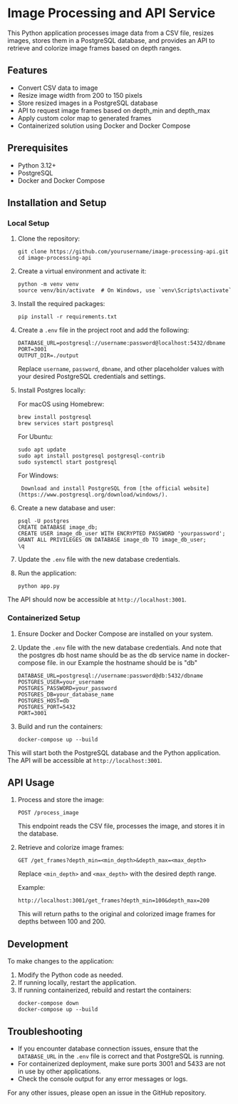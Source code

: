 # Image Processing and API Service

This Python application processes image data from a CSV file, resizes images, stores them in a PostgreSQL database, and provides an API to retrieve and colorize image frames based on depth ranges.

## Features

- Convert CSV data to image
- Resize image width from 200 to 150 pixels
- Store resized images in a PostgreSQL database
- API to request image frames based on depth_min and depth_max
- Apply custom color map to generated frames
- Containerized solution using Docker and Docker Compose

## Prerequisites

- Python 3.12+
- PostgreSQL
- Docker and Docker Compose

## Installation and Setup

### Local Setup

1. Clone the repository:
   ```
   git clone https://github.com/yourusername/image-processing-api.git
   cd image-processing-api
   ```

2. Create a virtual environment and activate it:
   ```
   python -m venv venv
   source venv/bin/activate  # On Windows, use `venv\Scripts\activate`
   ```

3. Install the required packages:
   ```
   pip install -r requirements.txt
   ```

4. Create a `.env` file in the project root and add the following:
   ```
   DATABASE_URL=postgresql://username:password@localhost:5432/dbname
   PORT=3001
   OUTPUT_DIR=./output
   ```
   Replace `username`, `password`, `dbname`, and other placeholder values with your desired PostgreSQL credentials and settings.

5. Install Postgres locally:
    
   For macOS using Homebrew:
   ```
   brew install postgresql
   brew services start postgresql
   ```     
   For Ubuntu:

   ```
   sudo apt update
   sudo apt install postgresql postgresql-contrib
   sudo systemctl start postgresql
   ```

   For Windows:

        Download and install PostgreSQL from [the official website](https://www.postgresql.org/download/windows/).

6. Create a new database and user:

    ```
    psql -U postgres
    CREATE DATABASE image_db;
    CREATE USER image_db_user WITH ENCRYPTED PASSWORD 'yourpassword';
    GRANT ALL PRIVILEGES ON DATABASE image_db TO image_db_user;
    \q
    ```

7. Update the `.env` file with the new database credentials.

8. Run the application:
   ```
   python app.py
   ```

The API should now be accessible at `http://localhost:3001`.

### Containerized Setup

1. Ensure Docker and Docker Compose are installed on your system.

2. Update the `.env` file with the new database credentials. And note that
the postgres db host name should be as the db service name in docker-compose file.
in our Example the hostname should be is "db"

   ```
   DATABASE_URL=postgresql://username:password@db:5432/dbname
   POSTGRES_USER=your_username
   POSTGRES_PASSWORD=your_password
   POSTGRES_DB=your_database_name
   POSTGRES_HOST=db
   POSTGRES_PORT=5432
   PORT=3001
   ```

3. Build and run the containers:
   ```
   docker-compose up --build
   ```

This will start both the PostgreSQL database and the Python application. The API will be accessible at `http://localhost:3001`.

## API Usage

1. Process and store the image:
   ```
   POST /process_image
   ```
   This endpoint reads the CSV file, processes the image, and stores it in the database.

2. Retrieve and colorize image frames:
   ```
   GET /get_frames?depth_min=<min_depth>&depth_max=<max_depth>
   ```
   Replace `<min_depth>` and `<max_depth>` with the desired depth range.

   Example:
   ```
   http://localhost:3001/get_frames?depth_min=100&depth_max=200
   ```
   This will return paths to the original and colorized image frames for depths between 100 and 200.

## Development

To make changes to the application:

1. Modify the Python code as needed.
2. If running locally, restart the application.
3. If running containerized, rebuild and restart the containers:
   ```
   docker-compose down
   docker-compose up --build
   ```

## Troubleshooting

- If you encounter database connection issues, ensure that the `DATABASE_URL` in the `.env` file is correct and that PostgreSQL is running.
- For containerized deployment, make sure ports 3001 and 5433 are not in use by other applications.
- Check the console output for any error messages or logs.

For any other issues, please open an issue in the GitHub repository.